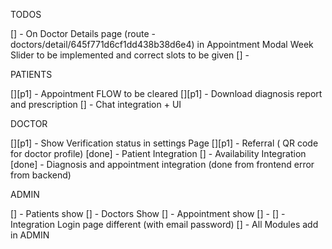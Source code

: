TODOS

[] - On Doctor Details page (route - doctors/detail/645f771d6cf1dd438b38d6e4) in Appointment Modal Week Slider to be implemented and correct slots to be given
[] -

PATIENTS

[][p1] - Appointment FLOW to be cleared
[][p1] - Download diagnosis report and prescription
[] - Chat integration + UI

DOCTOR

[][p1] - Show Verification status in settings Page
[][p1] - Referral ( QR code for doctor profile)
[done] - Patient Integration
[] - Availability Integration
[done] - Diagnosis and appointment integration (done from frontend error from backend)

ADMIN

[] - Patients show
[] - Doctors Show
[] - Appointment show
[] -
[] - Integration Login page different (with email password)
[] - All Modules add in ADMIN

